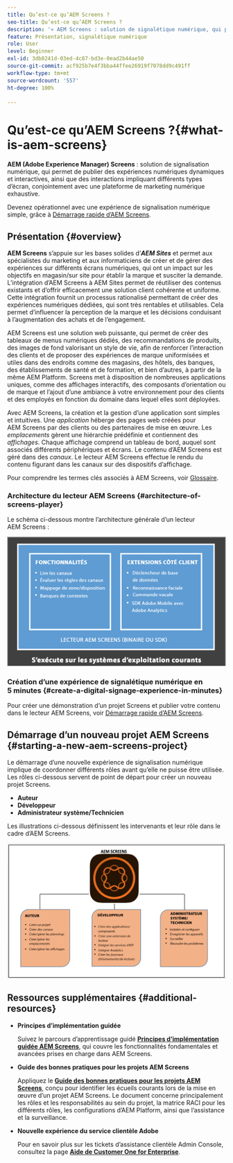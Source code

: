 ```yaml
---
title: Qu’est-ce qu’AEM Screens ?
seo-title: Qu’est-ce qu’AEM Screens ?
description: '« AEM Screens : solution de signalétique numérique, qui permet de publier des expériences numériques dynamiques et interactives, ainsi que des interactions impliquant différents types d’écran, conjointement avec une plateforme de marketing numérique exhaustive. »'
feature: Présentation, signalétique numérique
role: User
level: Beginner
exl-id: 3db8241d-03ed-4c87-bd3e-0ead2b44ae50
source-git-commit: acf925b7e4f3bba44ffee26919f7078dd9c491ff
workflow-type: tm+mt
source-wordcount: '557'
ht-degree: 100%

---
```


# Qu’est-ce qu’AEM Screens ?{#what-is-aem-screens}

**AEM (Adobe Experience Manager) Screens** : solution de signalisation numérique, qui permet de publier des expériences numériques dynamiques et interactives, ainsi que des interactions impliquant différents types d’écran, conjointement avec une plateforme de marketing numérique exhaustive.

Devenez opérationnel avec une expérience de signalisation numérique simple, grâce à [Démarrage rapide d’AEM Screens](kickstart-for-aem-screens.md).

## Présentation {#overview}

**AEM Screens** s’appuie sur les bases solides d’***AEM Sites*** et permet aux spécialistes du marketing et aux informaticiens de créer et de gérer des expériences sur différents écrans numériques, qui ont un impact sur les objectifs en magasin/sur site pour établir la marque et susciter la demande. L’intégration d’AEM Screens à AEM Sites permet de réutiliser des contenus existants et d’offrir efficacement une solution client cohérente et uniforme. Cette intégration fournit un processus rationalisé permettant de créer des expériences numériques dédiées, qui sont très rentables et utilisables. Cela permet d’influencer la perception de la marque et les décisions conduisant à l’augmentation des achats et de l’engagement.

AEM Screens est une solution web puissante, qui permet de créer des tableaux de menus numériques dédiés, des recommandations de produits, des images de fond valorisant un style de vie, afin de renforcer l’interaction des clients et de proposer des expériences de marque uniformisées et utiles dans des endroits comme des magasins, des hôtels, des banques, des établissements de santé et de formation, et bien d’autres, à partir de la même AEM Platform. Screens met à disposition de nombreuses applications uniques, comme des affichages interactifs, des composants d’orientation ou de marque et l’ajout d’une ambiance à votre environnement pour des clients et des employés en fonction du domaine dans lequel elles sont déployées.

Avec AEM Screens, la création et la gestion d’une application sont simples et intuitives. Une *application* héberge des pages web créées pour AEM Screens par des clients ou des partenaires de mise en œuvre. Les *emplacements* gèrent une hiérarchie prédéfinie et contiennent des *affichages*. Chaque affichage comprend un tableau de bord, auquel sont associés différents périphériques et écrans. Le contenu d’AEM Screens est géré dans des *canaux*. Le lecteur AEM Screens effectue le rendu du contenu figurant dans les canaux sur des dispositifs d’affichage.

Pour comprendre les termes clés associés à AEM Screens, voir [Glossaire](screens-glossary.md).

### Architecture du lecteur AEM Screens {#architecture-of-screens-player}

Le schéma ci-dessous montre l’architecture générale d’un lecteur AEM Screens :

![chlimage_1-29](assets/chlimage_1-29.png)

### Création d’une expérience de signalétique numérique en 5 minutes {#create-a-digital-signage-experience-in-minutes}

Pour créer une démonstration d’un projet Screens et publier votre contenu dans le lecteur AEM Screens, voir [Démarrage rapide d’AEM Screens](kickstart-for-aem-screens.md).

## Démarrage d’un nouveau projet AEM Screens {#starting-a-new-aem-screens-project}

Le démarrage d’une nouvelle expérience de signalisation numérique implique de coordonner différents rôles avant qu’elle ne puisse être utilisée. Les rôles ci-dessous servent de point de départ pour créer un nouveau projet Screens.

* **Auteur**
* **Développeur**
* **Administrateur système/Technicien**

Les illustrations ci-dessous définissent les intervenants et leur rôle dans le cadre d’AEM Screens.

![chlimage_1-30](assets/chlimage_1-30.png)


## Ressources supplémentaires {#additional-resources}

* **Principes d’implémentation guidée**

   Suivez le parcours d’apprentissage guidé **[Principes d’implémentation guidée AEM Screens](https://guided.adobe.com/?launch=AEM-7a#recommended/solutions/experience-manager)**, qui couvre les fonctionnalités fondamentales et avancées prises en charge dans AEM Screens.

* **Guide des bonnes pratiques pour les projets AEM Screens**

   Appliquez le **[Guide des bonnes pratiques pour les projets AEM Screens](https://docs.adobe.com/content/help/fr-FR/experience-manager-screens/using/about-guide.html)**, conçu pour identifier les écueils courants lors de la mise en œuvre d’un projet AEM Screens. Le document concerne principalement les rôles et les responsabilités au sein du projet, la matrice RACI pour les différents rôles, les configurations d’AEM Platform, ainsi que l’assistance et la surveillance.

* **Nouvelle expérience du service clientèle Adobe**

   Pour en savoir plus sur les tickets d’assistance clientèle Admin Console, consultez la page **[Aide de Customer One for Enterprise](https://docs.adobe.com/content/help/fr-FR/customer-one/using/home.htmlhome.html#)**.

